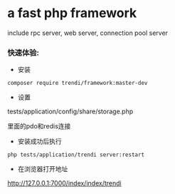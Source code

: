 # a fast php framework

 include rpc server, web server, connection pool server

### 快速体验:

* 安装

``
composer require trendi/framework:master-dev
``

* 设置

tests/application/config/share/storage.php

里面的pdo和redis连接


* 安装成功后执行

``
php tests/application/trendi server:restart
``

* 在浏览器打开地址

http://127.0.0.1:7000/index/index/trendi